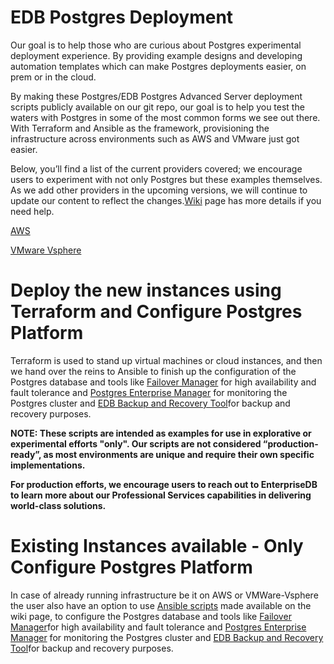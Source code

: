# EDB Postgres Deployment
Our goal is to help those who are curious about Postgres experimental deployment experience.  By providing example designs and developing automation templates which can make Postgres deployments easier, on prem or in the cloud.

By making these Postgres/EDB Postgres Advanced Server deployment scripts publicly available on our git repo, our goal is to help you test the waters with Postgres in some of the most common forms we see out there.  With Terraform and Ansible as the framework, provisioning the infrastructure across environments such as AWS and VMware just got easier.

Below, you’ll find a list of the current providers covered; we encourage users to experiment with not only Postgres but these examples themselves.  As we add other providers in the upcoming versions, we will continue to update our content to reflect the changes.[Wiki](https://github.com/EnterpriseDB/postgres-deployment/wiki) page has more details if you need help.

[AWS](https://github.com/EnterpriseDB/postgres-deployment/wiki/AWS)

[VMware Vsphere](https://github.com/EnterpriseDB/postgres-deployment/wiki/VMware---Vsphere)

# Deploy the new instances using Terraform and Configure Postgres Platform
Terraform is used to stand up virtual machines or cloud instances, and then we hand over the reins to Ansible to finish up the configuration of the Postgres database and tools like [Failover Manager](https://www.enterprisedb.com/enterprise-postgres/edb-postgres-failover-manager) for high availability and fault tolerance and [Postgres Enterprise Manager](https://www.enterprisedb.com/enterprise-postgres/edb-postgres-enterprise-manager-pem) for monitoring the Postgres cluster and [EDB Backup and Recovery Tool](https://www.enterprisedb.com/enterprise-postgres/edb-postgres-backup-and-recovery-tool)for backup and recovery purposes.

**NOTE: These scripts are intended as examples for use in explorative or experimental efforts "only". Our scripts are not considered “production-ready”, as most environments are unique and require their own specific implementations.**

**For production efforts, we encourage users to reach out to EnterpriseDB to learn more about our Professional Services capabilities in delivering world-class solutions.**


# Existing Instances available - **Only** Configure Postgres Platform
In case of already running infrastructure be it on AWS or VMWare-Vsphere the user also have an option to use [Ansible scripts](https://github.com/EnterpriseDB/postgres-deployment/wiki/Ansible-Playbooks-for-EDB-tools) made available on the wiki page, to configure the Postgres database and tools like [Failover Manager](https://www.enterprisedb.com/enterprise-postgres/edb-postgres-failover-manager)for high availability and fault tolerance and [Postgres Enterprise Manager](https://www.enterprisedb.com/enterprise-postgres/edb-postgres-enterprise-manager-pem) for monitoring the Postgres cluster and [EDB Backup and Recovery Tool](https://www.enterprisedb.com/enterprise-postgres/edb-postgres-backup-and-recovery-tool)for backup and recovery purposes.

